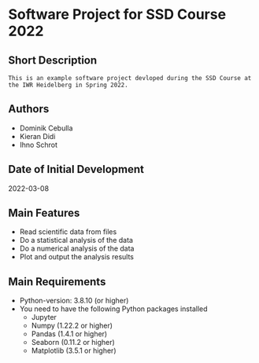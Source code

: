 # Software Project for SSD Course 2022

## Short Description
    This is an example software project devloped during the SSD Course at the IWR Heidelberg in Spring 2022.

## Authors
- Dominik Cebulla
- Kieran Didi
- Ihno Schrot

## Date of Initial Development
2022-03-08

## Main Features
- Read scientific data from files
- Do a statistical analysis of the data
- Do a numerical analysis of the data
- Plot and output the analysis results

## Main Requirements
- Python-version: 3.8.10 (or higher)
- You need to have the following Python packages installed
    - Jupyter
    - Numpy (1.22.2 or higher)
    - Pandas (1.4.1 or higher)
    - Seaborn (0.11.2 or higher)
    - Matplotlib (3.5.1 or higher)